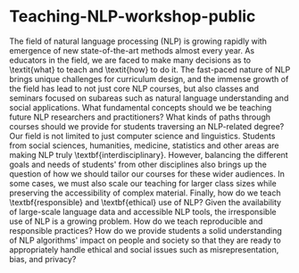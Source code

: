 # Teaching-NLP-workshop-public
The field of natural language processing (NLP) is growing rapidly with emergence of new state-of-the-art methods almost every year. As educators in the field, we are faced to make many decisions as to \textit{what} to teach and \textit{how} to do it. The fast-paced nature of NLP brings unique challenges for curriculum design, and the immense growth of the field has lead to not just core NLP courses, but also classes and seminars focused on subareas such as natural language understanding and social applications. What fundamental concepts should we be teaching future NLP researchers and practitioners? What kinds of paths through courses should we provide for students traversing an NLP-related degree? Our field is not limited to just computer science and linguistics. Students from social sciences, humanities, medicine, statistics and other areas are making NLP truly \textbf{interdisciplinary}. However, balancing the different goals and needs of students' from other disciplines also brings up the question of how we should tailor our courses for these wider audiences. In some cases, we must also scale our teaching for larger class sizes while preserving the accessibility of complex material. Finally, how do we teach \textbf{responsible} and \textbf{ethical} use of NLP? Given the availability of large-scale language data and accessible NLP tools, the irresponsible use of NLP is a growing problem. How do we teach reproducible and responsible practices? How do we provide students a solid understanding of NLP algorithms' impact on people and society so that they are ready to appropriately handle ethical and social issues such as misrepresentation, bias, and privacy? 
